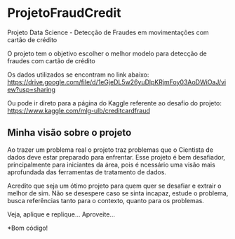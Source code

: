 # ProjetoFraudCredit
Projeto Data Science - Detecção de Fraudes em movimentações com cartão de crédito

O projeto tem o objetivo escolher o melhor modelo para detecção de fraudes com cartão de crédito

Os dados utilizados se encontram no link abaixo:
https://drive.google.com/file/d/1eGjeDL5w26yuDlpKRjmFoy03AoDWiOaJ/view?usp=sharing

Ou pode ir direto para a página do Kaggle referente ao desafio do projeto:
https://www.kaggle.com/mlg-ulb/creditcardfraud


## Minha visão sobre o projeto

Ao trazer um problema real o projeto traz problemas que o Cientista de dados deve estar preparado para enfrentar.
Esse projeto é bem desafiador, principalmente para iniciantes da área, pois é ncessário uma visão mais aprofundada das ferramentas de tratamento de dados.

Acredito que seja um ótimo projeto para quem quer se desafiar e extrair o melhor de sim.
Não se desespere caso se sinta incapaz, estude o problema, busca referências tanto para o contexto, quanto para os problemas.

Veja, aplique e replique...
Aproveite...

*Bom código!
